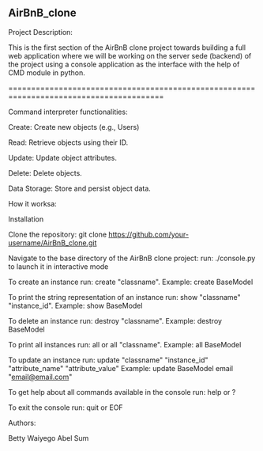 AirBnB_clone
---
Project Description:

This is the first section of the AirBnB clone project towards building a full web application where we will be working on the server sede (backend) of the project using a console application as the interface with the help of CMD module in python.

========================================================================================

Command interpreter functionalities:

Create: Create new objects (e.g., Users)

Read: Retrieve objects using their ID.

Update: Update object attributes.

Delete: Delete objects.

Data Storage: Store and persist object data.

How it worksa:

Installation

Clone the repository:
git clone https://github.com/your-username/AirBnB_clone.git

Navigate to the base directory of the AirBnB clone project:
run: ./console.py to launch it in interactive mode

To create an instance run: create "classname".
Example: create BaseModel

To print the string representation of an instance run: show "classname" "instance_id".
Example: show BaseModel

To delete an instance run: destroy "classname".
Example: destroy BaseModel

To print all instances run: all or all "classname".
Example: all BaseModel

To update an instance run: update "classname" "instance_id" "attribute_name" "attribute_value"
Example: update BaseModel email "email@email.com"

To get help about all commands available in the console run: help or ?

To exit the console run: quit or EOF

Authors:

Betty Waiyego  Abel Sum
